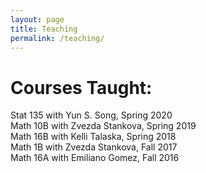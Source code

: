 ```yaml
---
layout: page
title: Teaching
permalink: /teaching/
---
```


# Courses Taught:

Stat 135 with Yun S. Song, Spring 2020
<br>
Math 10B with Zvezda Stankova, Spring 2019
<br>
Math 16B with Kelli Talaska, Spring 2018
<br>
Math 1B with Zvezda Stankova, Fall 2017
<br>
Math 16A with Emiliano Gomez, Fall 2016
